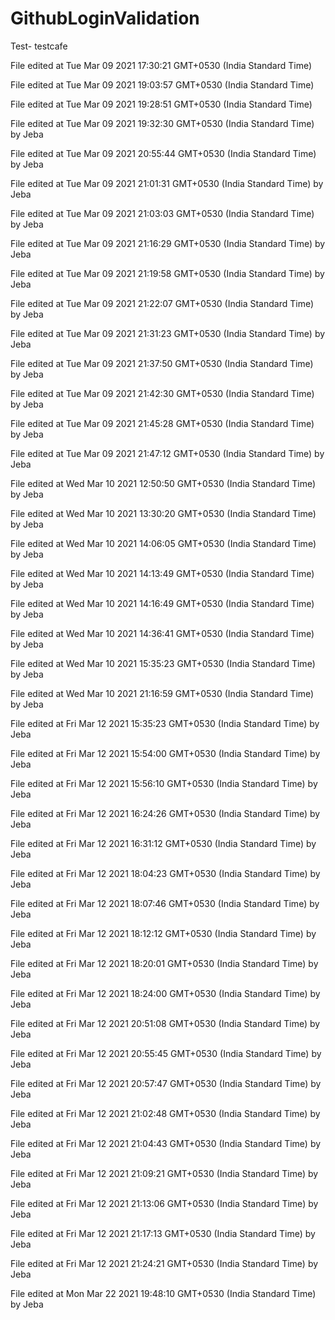# GithubLoginValidation 
Test- testcafe

File edited at Tue Mar 09 2021 17:30:21 GMT+0530 (India Standard Time)
 
File edited at Tue Mar 09 2021 19:03:57 GMT+0530 (India Standard Time)
 
File edited at Tue Mar 09 2021 19:28:51 GMT+0530 (India Standard Time)
 
File edited at Tue Mar 09 2021 19:32:30 GMT+0530 (India Standard Time) by Jeba
 
File edited at Tue Mar 09 2021 20:55:44 GMT+0530 (India Standard Time) by Jeba
 
File edited at Tue Mar 09 2021 21:01:31 GMT+0530 (India Standard Time) by Jeba
 
File edited at Tue Mar 09 2021 21:03:03 GMT+0530 (India Standard Time) by Jeba
 
File edited at Tue Mar 09 2021 21:16:29 GMT+0530 (India Standard Time) by Jeba
 
File edited at Tue Mar 09 2021 21:19:58 GMT+0530 (India Standard Time) by Jeba
 
File edited at Tue Mar 09 2021 21:22:07 GMT+0530 (India Standard Time) by Jeba
 
File edited at Tue Mar 09 2021 21:31:23 GMT+0530 (India Standard Time) by Jeba
 
File edited at Tue Mar 09 2021 21:37:50 GMT+0530 (India Standard Time) by Jeba
 
File edited at Tue Mar 09 2021 21:42:30 GMT+0530 (India Standard Time) by Jeba
 
File edited at Tue Mar 09 2021 21:45:28 GMT+0530 (India Standard Time) by Jeba
 
File edited at Tue Mar 09 2021 21:47:12 GMT+0530 (India Standard Time) by Jeba
 
File edited at Wed Mar 10 2021 12:50:50 GMT+0530 (India Standard Time) by Jeba
 
File edited at Wed Mar 10 2021 13:30:20 GMT+0530 (India Standard Time) by Jeba
 
File edited at Wed Mar 10 2021 14:06:05 GMT+0530 (India Standard Time) by Jeba
 
File edited at Wed Mar 10 2021 14:13:49 GMT+0530 (India Standard Time) by Jeba
 
File edited at Wed Mar 10 2021 14:16:49 GMT+0530 (India Standard Time) by Jeba
 
File edited at Wed Mar 10 2021 14:36:41 GMT+0530 (India Standard Time) by Jeba
 
File edited at Wed Mar 10 2021 15:35:23 GMT+0530 (India Standard Time) by Jeba
 
File edited at Wed Mar 10 2021 21:16:59 GMT+0530 (India Standard Time) by Jeba
 
File edited at Fri Mar 12 2021 15:35:23 GMT+0530 (India Standard Time) by Jeba
 
File edited at Fri Mar 12 2021 15:54:00 GMT+0530 (India Standard Time) by Jeba
 
File edited at Fri Mar 12 2021 15:56:10 GMT+0530 (India Standard Time) by Jeba
 
File edited at Fri Mar 12 2021 16:24:26 GMT+0530 (India Standard Time) by Jeba
 
File edited at Fri Mar 12 2021 16:31:12 GMT+0530 (India Standard Time) by Jeba
 
File edited at Fri Mar 12 2021 18:04:23 GMT+0530 (India Standard Time) by Jeba
 
File edited at Fri Mar 12 2021 18:07:46 GMT+0530 (India Standard Time) by Jeba
 
File edited at Fri Mar 12 2021 18:12:12 GMT+0530 (India Standard Time) by Jeba
 
File edited at Fri Mar 12 2021 18:20:01 GMT+0530 (India Standard Time) by Jeba
 
File edited at Fri Mar 12 2021 18:24:00 GMT+0530 (India Standard Time) by Jeba
 
File edited at Fri Mar 12 2021 20:51:08 GMT+0530 (India Standard Time) by Jeba
 
File edited at Fri Mar 12 2021 20:55:45 GMT+0530 (India Standard Time) by Jeba
 
File edited at Fri Mar 12 2021 20:57:47 GMT+0530 (India Standard Time) by Jeba
 
File edited at Fri Mar 12 2021 21:02:48 GMT+0530 (India Standard Time) by Jeba
 
File edited at Fri Mar 12 2021 21:04:43 GMT+0530 (India Standard Time) by Jeba
 
File edited at Fri Mar 12 2021 21:09:21 GMT+0530 (India Standard Time) by Jeba
 
File edited at Fri Mar 12 2021 21:13:06 GMT+0530 (India Standard Time) by Jeba
 
File edited at Fri Mar 12 2021 21:17:13 GMT+0530 (India Standard Time) by Jeba
 
File edited at Fri Mar 12 2021 21:24:21 GMT+0530 (India Standard Time) by Jeba
 
File edited at Mon Mar 22 2021 19:48:10 GMT+0530 (India Standard Time) by Jeba

